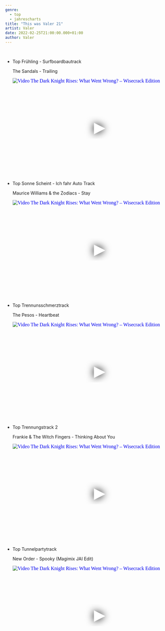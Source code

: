 ```yaml
---
genre:
  - top
  - jahrescharts
title: "This was Valer 21"
artist: Valer
date: 2022-02-25T21:00:00.000+01:00
author: Valer
---
```


<br>

<ul class="video-list">
<li class="video-list">
<p class="list-title">Top Frühling - Surfboardbautrack</p>
<p class="list-subtitle">The Sandals - Trailing</p>
<div class="video-container ">
<iframe
    width="560"
    height="315"
    src="https://www.youtube.com/embed/27Uv2wdRxLM"
    srcdoc="<style>*{padding:0;margin:0;overflow:hidden}html,body{height:100%}img,span{position:absolute;width:100%;top:0;bottom:0;margin:auto}span{height:1.5em;text-align:center;font:48px/1.5 sans-serif;color:white;text-shadow:0 0 0.5em black}</style><a href=https://www.youtube.com/embed/27Uv2wdRxLM?autoplay=1><img src=https://img.youtube.com/vi/27Uv2wdRxLM/hqdefault.jpg alt='Video The Dark Knight Rises: What Went Wrong? – Wisecrack Edition'><span>▶</span></a>"
    frameborder="0"
    allow="accelerometer; autoplay; encrypted-media; gyroscope; picture-in-picture"
    allowfullscreen
></iframe>
</div>
</li>

<li class="video-list">
<p class="list-title">Top Sonne Scheint - Ich fahr Auto Track</p>
<p class="list-subtitle">Maurice Williams & the Zodiacs - Stay</p>
<div class="video-container ">
<iframe 
    width="560"
    height="315"
    src="https://www.youtube.com/embed/o1Z_hskvz1M"
    srcdoc="<style>*{padding:0;margin:0;overflow:hidden}html,body{height:100%}img,span{position:absolute;width:100%;top:0;bottom:0;margin:auto}span{height:1.5em;text-align:center;font:48px/1.5 sans-serif;color:white;text-shadow:0 0 0.5em black}</style><a href=https://www.youtube.com/embed/o1Z_hskvz1M?autoplay=1><img src=https://img.youtube.com/vi/o1Z_hskvz1M/hqdefault.jpg alt='Video The Dark Knight Rises: What Went Wrong? – Wisecrack Edition'><span>▶</span></a>"
    frameborder="0"
    allow="accelerometer; autoplay; encrypted-media; gyroscope; picture-in-picture"
    allowfullscreen
></iframe>
</div>
</li>

<li class="video-list">
<p class="list-title">Top Trennunsschmerztrack</p>
<p class="list-subtitle">The Pesos - Heartbeat</p>
<div class="video-container ">
<iframe 
    width="560"
    height="315"
    src="https://www.youtube.com/embed/1tP_QfWMySY"
    srcdoc="<style>*{padding:0;margin:0;overflow:hidden}html,body{height:100%}img,span{position:absolute;width:100%;top:0;bottom:0;margin:auto}span{height:1.5em;text-align:center;font:48px/1.5 sans-serif;color:white;text-shadow:0 0 0.5em black}</style><a href=https://www.youtube.com/embed/1tP_QfWMySY?autoplay=1><img src=https://img.youtube.com/vi/1tP_QfWMySY/hqdefault.jpg alt='Video The Dark Knight Rises: What Went Wrong? – Wisecrack Edition'><span>▶</span></a>"
    frameborder="0"
    allow="accelerometer; autoplay; encrypted-media; gyroscope; picture-in-picture"
    allowfullscreen
></iframe>
</div>
</li>

<li class="video-list">
    <p class="list-title">Top Trennungstrack 2</p>
    <p class="list-subtitle">Frankie & The Witch Fingers - Thinking About You</p>
    <div class="video-container ">
    <iframe 
        width="560"
        height="315"
        src="https://www.youtube.com/embed/-nLgiSCsDEw"
        srcdoc="<style>*{padding:0;margin:0;overflow:hidden}html,body{height:100%}img,span{position:absolute;width:100%;top:0;bottom:0;margin:auto}span{height:1.5em;text-align:center;font:48px/1.5 sans-serif;color:white;text-shadow:0 0 0.5em black}</style><a href=https://www.youtube.com/embed/-nLgiSCsDEw?autoplay=1><img src=https://img.youtube.com/vi/-nLgiSCsDEw/hqdefault.jpg alt='Video The Dark Knight Rises: What Went Wrong? – Wisecrack Edition'><span>▶</span></a>" 
        frameborder="0"
        allow="accelerometer; autoplay; encrypted-media; gyroscope; picture-in-picture"
        allowfullscreen
    ></iframe>
</div>    
</li>

<li class="video-list">
<p class="list-title">Top Tunnelpartytrack</p>
<p class="list-subtitle">New Order - Spooky (Magimix JAI Edit)</p>
<div class="video-container ">
<iframe 
    width="560"
    height="315"
    src="https://www.youtube.com/embed/wDYC8IEalxY"
    srcdoc="<style>*{padding:0;margin:0;overflow:hidden}html,body{height:100%}img,span{position:absolute;width:100%;top:0;bottom:0;margin:auto}span{height:1.5em;text-align:center;font:48px/1.5 sans-serif;color:white;text-shadow:0 0 0.5em black}</style><a href=https://www.youtube.com/embed/wDYC8IEalxY?autoplay=1><img src=https://img.youtube.com/vi/wDYC8IEalxY/hqdefault.jpg alt='Video The Dark Knight Rises: What Went Wrong? – Wisecrack Edition'><span>▶</span></a>"
    frameborder="0" 
    allow="accelerometer; autoplay; encrypted-media; gyroscope; picture-in-picture"
    allowfullscreen
></iframe>
</div>
</li>

</ul>

<br>